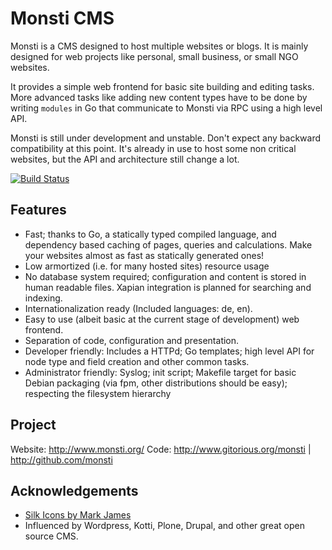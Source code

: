 Monsti CMS
==========

Monsti is a CMS designed to host multiple websites or blogs. It is
mainly designed for web projects like personal, small business, or
small NGO websites.

It provides a simple web frontend for basic site building and editing
tasks. More advanced tasks like adding new content types have to be
done by writing `modules` in Go that communicate to Monsti via RPC
using a high level API.

Monsti is still under development and unstable. Don't expect any
backward compatibility at this point. It's already in use to host some
non critical websites, but the API and architecture still change a
lot.

[![Build Status](https://travis-ci.org/monsti/monsti.svg?branch=master)](https://travis-ci.org/monsti/monsti)

Features
--------

 - Fast; thanks to Go, a statically typed compiled language, and
   dependency based caching of pages, queries and calculations. Make
   your websites almost as fast as statically generated ones!
 - Low armortized (i.e. for many hosted sites) resource usage
 - No database system required; configuration and content is stored in
   human readable files. Xapian integration is planned for searching
   and indexing.
 - Internationalization ready (Included languages: de, en).
 - Easy to use (albeit basic at the current stage of development) web
   frontend.
 - Separation of code, configuration and presentation.
 - Developer friendly: Includes a HTTPd; Go templates; high level API
   for node type and field creation and other common tasks.
 - Administrator friendly: Syslog; init script; Makefile target for
   basic Debian packaging (via fpm, other distributions should be
   easy); respecting the filesystem hierarchy

Project
-------

Website: http://www.monsti.org/
Code: http://www.gitorious.org/monsti | http://github.com/monsti

Acknowledgements
----------------

 - [Silk Icons by Mark James](http://www.famfamfam.com/lab/icons/silk/)
 - Influenced by Wordpress, Kotti, Plone, Drupal, and other great open
   source CMS.
